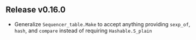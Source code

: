 ## Release v0.16.0

- Generalize `Sequencer_table.Make` to accept anything providing `sexp_of`, `hash`, and
  `compare` instead of requiring `Hashable.S_plain`
